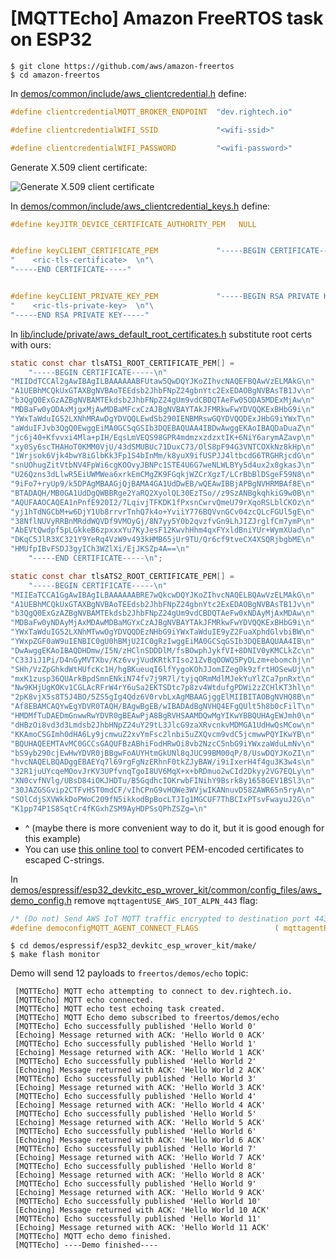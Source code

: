# [MQTTEcho] Amazon FreeRTOS task on ESP32


```console
$ git clone https://github.com/aws/amazon-freertos
$ cd amazon-freertos
```

In [demos/common/include/aws_clientcredential.h](https://github.com/aws/amazon-freertos/blob/master/demos/common/include/aws_clientcredential.h) define:

```C
#define clientcredentialMQTT_BROKER_ENDPOINT  "dev.rightech.io"

#define clientcredentialWIFI_SSID             "<wifi-ssid>"

#define clientcredentialWIFI_PASSWORD         "<wifi-password>"
```

Generate X.509 client certificate:

![Generate X.509 client certificate](../../.assets/mqtt-issue-cert.gif)


In [demos/common/include/aws_clientcredential_keys.h](https://github.com/aws/amazon-freertos/blob/master/demos/common/include/aws_clientcredential_keys.h) define:

```C
#define keyJITR_DEVICE_CERTIFICATE_AUTHORITY_PEM   NULL 


#define keyCLIENT_CERTIFICATE_PEM             "-----BEGIN CERTIFICATE-----\n"\
"    <ric-tls-certificate>  \n"\
"-----END CERTIFICATE-----"


#define keyCLIENT_PRIVATE_KEY_PEM             "-----BEGIN RSA PRIVATE KEY-----\n"\
"    <ric-tls-private-key>  \n"\
"-----END RSA PRIVATE KEY-----"

```


In [lib/include/private/aws_default_root_certificates.h](https://github.com/aws/amazon-freertos/blob/master/lib/include/private/aws_default_root_certificates.h) substitute root certs with ours:

```C
static const char tlsATS1_ROOT_CERTIFICATE_PEM[] =
    "-----BEGIN CERTIFICATE-----\n"
"MIIDdTCCAl2gAwIBAgILBAAAAAABFUtaw5QwDQYJKoZIhvcNAQEFBQAwVzELMAkG\n"
"A1UEBhMCQkUxGTAXBgNVBAoTEEdsb2JhbFNpZ24gbnYtc2ExEDAOBgNVBAsTB1Jv\n"
"b3QgQ0ExGzAZBgNVBAMTEkdsb2JhbFNpZ24gUm9vdCBDQTAeFw05ODA5MDExMjAw\n"
"MDBaFw0yODAxMjgxMjAwMDBaMFcxCzAJBgNVBAYTAkJFMRkwFwYDVQQKExBHbG9i\n"
"YWxTaWduIG52LXNhMRAwDgYDVQQLEwdSb290IENBMRswGQYDVQQDExJHbG9iYWxT\n"
"aWduIFJvb3QgQ0EwggEiMA0GCSqGSIb3DQEBAQUAA4IBDwAwggEKAoIBAQDaDuaZ\n"
"jc6j40+Kfvvxi4Mla+pIH/EqsLmVEQS98GPR4mdmzxzdzxtIK+6NiY6arymAZavp\n"
"xy0Sy6scTHAHoT0KMM0VjU/43dSMUBUc71DuxC73/OlS8pF94G3VNTCOXkNz8kHp\n"
"1Wrjsok6Vjk4bwY8iGlbKk3Fp1S4bInMm/k8yuX9ifUSPJJ4ltbcdG6TRGHRjcdG\n"
"snUOhugZitVtbNV4FpWi6cgKOOvyJBNPc1STE4U6G7weNLWLBYy5d4ux2x8gkasJ\n"
"U26Qzns3dLlwR5EiUWMWea6xrkEmCMgZK9FGqkjWZCrXgzT/LCrBbBlDSgeF59N8\n"
"9iFo7+ryUp9/k5DPAgMBAAGjQjBAMA4GA1UdDwEB/wQEAwIBBjAPBgNVHRMBAf8E\n"
"BTADAQH/MB0GA1UdDgQWBBRge2YaRQ2XyolQL30EzTSo//z9SzANBgkqhkiG9w0B\n"
"AQUFAAOCAQEA1nPnfE920I2/7LqivjTFKDK1fPxsnCwrvQmeU79rXqoRSLblCKOz\n"
"yj1hTdNGCbM+w6DjY1Ub8rrvrTnhQ7k4o+YviiY776BQVvnGCv04zcQLcFGUl5gE\n"
"38NflNUVyRRBnMRddWQVDf9VMOyGj/8N7yy5Y0b2qvzfvGn9LhJIZJrglfCm7ymP\n"
"AbEVtQwdpf5pLGkkeB6zpxxxYu7KyJesF12KwvhHhm4qxFYxldBniYUr+WymXUad\n"
"DKqC5JlR3XC321Y9YeRq4VzW9v493kHMB65jUr9TU/Qr6cf9tveCX4XSQRjbgbME\n"
"HMUfpIBvFSDJ3gyICh3WZlXi/EjJKSZp4A==\n"
    "-----END CERTIFICATE-----\n";

static const char tlsATS2_ROOT_CERTIFICATE_PEM[] =
    "-----BEGIN CERTIFICATE-----\n"
"MIIEaTCCA1GgAwIBAgILBAAAAAABRE7wQkcwDQYJKoZIhvcNAQELBQAwVzELMAkG\n"
"A1UEBhMCQkUxGTAXBgNVBAoTEEdsb2JhbFNpZ24gbnYtc2ExEDAOBgNVBAsTB1Jv\n"
"b3QgQ0ExGzAZBgNVBAMTEkdsb2JhbFNpZ24gUm9vdCBDQTAeFw0xNDAyMjAxMDAw\n"
"MDBaFw0yNDAyMjAxMDAwMDBaMGYxCzAJBgNVBAYTAkJFMRkwFwYDVQQKExBHbG9i\n"
"YWxTaWduIG52LXNhMTwwOgYDVQQDEzNHbG9iYWxTaWduIE9yZ2FuaXphdGlvbiBW\n"
"YWxpZGF0aW9uIENBIC0gU0hBMjU2IC0gRzIwggEiMA0GCSqGSIb3DQEBAQUAA4IB\n"
"DwAwggEKAoIBAQDHDmw/I5N/zHClnSDDDlM/fsBOwphJykfVI+8DNIV0yKMCLkZc\n"
"C33JiJ1Pi/D4nGyMVTXbv/Kz6vvjVudKRtkTIso21ZvBqOOWQ5PyDLzm+ebomchj\n"
"SHh/VzZpGhkdWtHUfcKc1H/hgBKueuqI6lfYygoKOhJJomIZeg0k9zfrtHOSewUj\n"
"mxK1zusp36QUArkBpdSmnENkiN74fv7j9R7l/tyjqORmMdlMJekYuYlZCa7pnRxt\n"
"Nw9KHjUgKOKv1CGLAcRFrW4rY6uSa2EKTSDtc7p8zv4WtdufgPDWi2zZCHlKT3hl\n"
"2pK8vjX5s8T5J4BO/5ZS5gIg4Qdz6V0rvbLxAgMBAAGjggElMIIBITAOBgNVHQ8B\n"
"Af8EBAMCAQYwEgYDVR0TAQH/BAgwBgEB/wIBADAdBgNVHQ4EFgQUlt5h8b0cFilT\n"
"HMDMfTuDAEDmGnwwRwYDVR0gBEAwPjA8BgRVHSAAMDQwMgYIKwYBBQUHAgEWJmh0\n"
"dHBzOi8vd3d3Lmdsb2JhbHNpZ24uY29tL3JlcG9zaXRvcnkvMDMGA1UdHwQsMCow\n"
"KKAmoCSGImh0dHA6Ly9jcmwuZ2xvYmFsc2lnbi5uZXQvcm9vdC5jcmwwPQYIKwYB\n"
"BQUHAQEEMTAvMC0GCCsGAQUFBzABhiFodHRwOi8vb2NzcC5nbG9iYWxzaWduLmNv\n"
"bS9yb290cjEwHwYDVR0jBBgwFoAUYHtmGkUNl8qJUC99BM00qP/8/UswDQYJKoZI\n"
"hvcNAQELBQADggEBAEYq7l69rgFgNzERhnF0tkZJyBAW/i9iIxerH4f4gu3K3w4s\n"
"32R1juUYcqeMOovJrKV3UPfvnqTgoI8UV6MqX+x+bRDmuo2wCId2Dkyy2VG7EQLy\n"
"XN0cvfNVlg/UBsD84iOKJHDTu/B5GqdhcIOKrwbFINihY9Bsrk8y1658GEV1BSl3\n"
"30JAZGSGvip2CTFvHST0mdCF/vIhCPnG9vHQWe3WVjwIKANnuvD58ZAWR65n5ryA\n"
"SOlCdjSXVWkkDoPWoC209fN5ikkodBpBocLTJIg1MGCUF7ThBCIxPTsvFwayuJ2G\n"
"K1pp74P1S8SqtCr4fKGxhZSM9AyHDPSsQPhZSZg=\n"

```
* ^ (maybe there is more convenient way to do it, but it is good enough for this example)
* You can use [this online tool](https://tomeko.net/online_tools/cpp_text_escape.php) to convert PEM-encoded certificates to escaped C-strings.

In [demos/espressif/esp32_devkitc_esp_wrover_kit/common/config_files/aws_demo_config.h](https://github.com/aws/amazon-freertos/blob/master/demos/espressif/esp32_devkitc_esp_wrover_kit/common/config_files/aws_demo_config.h) remove `mqttagentUSE_AWS_IOT_ALPN_443` flag:

```C
/* (Do not) Send AWS IoT MQTT traffic encrypted to destination port 443, (use default 8883 MQTTS port) */
#define democonfigMQTT_AGENT_CONNECT_FLAGS                 ( mqttagentREQUIRE_TLS )
```

```console
$ cd demos/espressif/esp32_devkitc_esp_wrover_kit/make/
$ make flash monitor
```

Demo will send 12 payloads to `freertos/demos/echo` topic:
```
 [MQTTEcho] MQTT echo attempting to connect to dev.rightech.io.
 [MQTTEcho] MQTT echo connected.
 [MQTTEcho] MQTT echo test echoing task created.
 [MQTTEcho] MQTT Echo demo subscribed to freertos/demos/echo
 [MQTTEcho] Echo successfully published 'Hello World 0'
 [Echoing] Message returned with ACK: 'Hello World 0 ACK'
 [MQTTEcho] Echo successfully published 'Hello World 1'
 [Echoing] Message returned with ACK: 'Hello World 1 ACK'
 [MQTTEcho] Echo successfully published 'Hello World 2'
 [Echoing] Message returned with ACK: 'Hello World 2 ACK'
 [MQTTEcho] Echo successfully published 'Hello World 3'
 [Echoing] Message returned with ACK: 'Hello World 3 ACK'
 [MQTTEcho] Echo successfully published 'Hello World 4'
 [Echoing] Message returned with ACK: 'Hello World 4 ACK'
 [MQTTEcho] Echo successfully published 'Hello World 5'
 [Echoing] Message returned with ACK: 'Hello World 5 ACK'
 [MQTTEcho] Echo successfully published 'Hello World 6'
 [Echoing] Message returned with ACK: 'Hello World 6 ACK'
 [MQTTEcho] Echo successfully published 'Hello World 7'
 [Echoing] Message returned with ACK: 'Hello World 7 ACK'
 [MQTTEcho] Echo successfully published 'Hello World 8'
 [Echoing] Message returned with ACK: 'Hello World 8 ACK'
 [MQTTEcho] Echo successfully published 'Hello World 9'
 [Echoing] Message returned with ACK: 'Hello World 9 ACK'
 [MQTTEcho] Echo successfully published 'Hello World 10'
 [Echoing] Message returned with ACK: 'Hello World 10 ACK'
 [MQTTEcho] Echo successfully published 'Hello World 11'
 [Echoing] Message returned with ACK: 'Hello World 11 ACK'
 [MQTTEcho] MQTT echo demo finished.
 [MQTTEcho] ----Demo finished----
```
